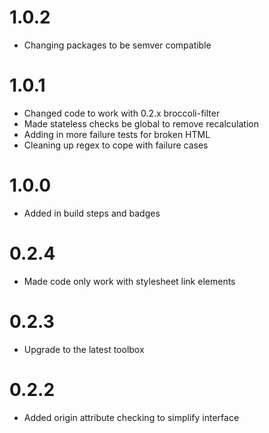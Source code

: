 # 1.0.2
- Changing packages to be semver compatible

# 1.0.1
- Changed code to work with 0.2.x broccoli-filter
- Made stateless checks be global to remove recalculation
- Adding in more failure tests for broken HTML
- Cleaning up regex to cope with failure cases

# 1.0.0
- Added in build steps and badges

# 0.2.4
- Made code only work with stylesheet link elements

# 0.2.3
- Upgrade to the latest toolbox

# 0.2.2
- Added origin attribute checking to simplify interface

